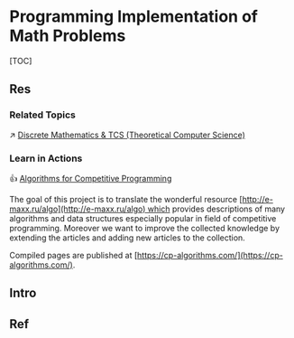 # Programming Implementation of Math Problems

[TOC]



## Res
### Related Topics
↗ [Discrete Mathematics & TCS (Theoretical Computer Science)](../../../🧮%20Mathematics/Discrete%20Mathematics%20&%20TCS%20(Theoretical%20Computer%20Science).md)


### Learn in Actions
👍 [Algorithms for Competitive Programming](https://cp-algorithms.com/index.html)

The goal of this project is to translate the wonderful resource [http://e-maxx.ru/algo](http://e-maxx.ru/algo) which provides descriptions of many algorithms and data structures especially popular in field of competitive programming. Moreover we want to improve the collected knowledge by extending the articles and adding new articles to the collection.

Compiled pages are published at [https://cp-algorithms.com/](https://cp-algorithms.com/).



## Intro


## Ref

